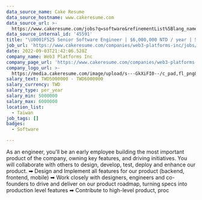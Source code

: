 ```yaml
---
data_source_name: Cake Resume
data_source_hostname: www.cakeresume.com
data_source_url: >-
  https://www.cakeresume.com/jobs?q=software&refinementList%5Blang_name%5D%5B0%5D=English&refinementList%5Bsalary_type%5D=per_year&range%5Bsalary_range%5D%5Bmin%5D=1000000&page=2
data_source_internal_id: '45591'
title: "\U0001F525 Senior Software Engineer | $6,000,000 NTD / year | Silicon Valley Startup"
job_url: 'https://www.cakeresume.com/companies/web3-platforms-inc/jobs/dcbd9e'
date: 2022-09-03T21:42:06.528Z
company_name: Web3 Platforms Inc
company_page_url: 'https://www.cakeresume.com/companies/web3-platforms-inc'
company_logo_url: >-
  https://media.cakeresume.com/image/upload/s---GkXiFI0--/c_pad,fl_png8,h_200,w_200/v1666507635/lgwye4znpg6zfvqumnzy.png
salary_text: TWD5000000 - TWD6000000
salary_currency: TWD
salary_type: per_year
salary_min: 5000000
salary_max: 6000000
location_list:
  - Taiwan
job_tags: []
badges:
  - Software

---
```


As an engineer, you'll be an early employee building the most important product of the company, owning key features, and driving initiatives. You will collaborate with others to design, develop, test, deploy and enhance our product. ➡ Design and Implement all features for our product (backend, frontend, mobile) ➡ Work closely with designers, engineers and co-founders to drive and deliver on our product roadmap, turning specs into production level features ➡ Contribute to high-level product, proc